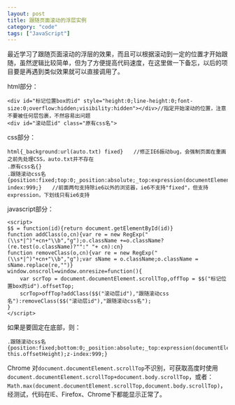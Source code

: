 ```yaml
---
layout: post
title: 跟随页面滚动的浮层实例
category: "code"
tags: ["JavaScript"]
---
```


最近学习了跟随页面滚动的浮层的效果，而且可以根据滚动到一定的位置才开始跟随，虽然逻辑比较简单，但为了方便提高代码速度，在这里做一下备忘，以后的项目要是再遇到类似效果就可以直接调用了。

html部分：

	<div id="标记位置box的id" style="height:0;line-height:0;font-size:0;overflow:hidden;visibility:hidden"></div>//指定开始滚动的位置，注意不要被任何层包裹，不然容易出问题
	<div id="滚动层id" class="原有css名">

css部分：

	html{_background:url(auto.txt) fixed}　　//修正IE6振动bug，会强制页面在重画之前先处理CSS，auto.txt并不存在
	.原有css名{}
	.跟随滚动css名{position:fixed;top:0;_position:absolute;_top:expression(documentElement.scrollTop);z-index:999;}　　//前面两句支持除ie6以外的浏览器，ie6不支持"fixed"，但支持expression，下划线只有ie6支持

javascript部分：

	<script>
	$$ = function(id){return document.getElementById(id)}
	function addClass(o,cn){var re = new RegExp("(\\s*|^)"+cn+"\\b","g");o.className +=o.className?(re.test(o.className)?"":" "+ cn):cn}
	function removeClass(o,cn){var re = new RegExp("(\\s*|^)"+cn+"\\b","g");var sName = o.className;o.className = sName.replace(re,"")}
	window.onscroll=window.onresize=function(){
		var scrTop = document.documentElement.scrollTop,offTop = $$("标记位置box的id").offsetTop;
		scrTop>offTop?addClass($$("滚动层id"),"跟随滚动css名"):removeClass($$("滚动层id"),"跟随滚动css名");
	}
	</script>

如果是要固定在底部，则：

	.跟随滚动css名{position:fixed;bottom:0;_position:absolute;_top:expression(documentElement.scrollTop+documentElement.clientHeight-this.offsetHeight);z-index:999;}

Chrome 对`document.documentElement.scrollTop`不识别，可获取高度时使用`document.documentElement.scrollTop+document.body.scrollTop`，或者：`Math.max(document.documentElement.scrollTop,document.body.scrollTop)`，经测试，代码在IE、Firefox、Chrome下都能显示正常了。



